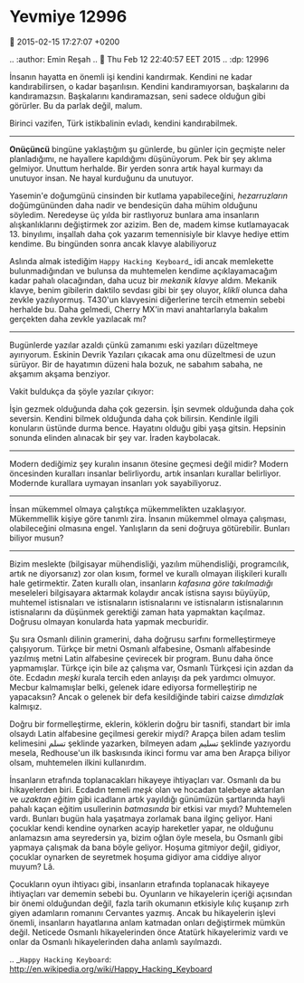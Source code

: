Yevmiye 12996
=============

:date: 2015-02-15 17:27:07 +0200

.. :author: Emin Reşah
.. :date: Thu Feb 12 22:40:57 EET 2015 
.. :dp: 12996 

İnsanın hayatta en önemli işi kendini kandırmak. Kendini ne kadar
kandırabilirsen, o kadar başarılısın. Kendini kandıramıyorsan,
başkalarını da kandıramazsın. Başkalarını kandıramazsan, seni sadece
olduğun gibi görürler. Bu da parlak değil, malum. 

Birinci vazifen, Türk istikbalinin evladı, kendini kandırabilmek.

-----

**Onüçüncü** bingüne yaklaştığım şu günlerde, bu günler için geçmişte
neler planladığımı, ne hayallere kapıldığımı düşünüyorum. Pek bir şey
aklıma gelmiyor. Unuttum herhalde. Bir yerden sonra artık hayal
kurmayı da unutuyor insan. Ne hayal kurduğunu da unutuyor.

Yasemin'e doğumgünü cinsinden bir kutlama yapabileceğini,
*hezarruzların* doğümgününden daha nadir ve bendesiçün daha mühim
olduğunu söyledim. Neredeyse üç yılda bir rastlıyoruz bunlara ama
insanların alışkanlıklarını değiştirmek zor azizim. Ben de, madem
kimse kutlamayacak 13. binyılımı, inşallah daha çok yazarım
temennisiyle bir klavye hediye ettim kendime. Bu bingünden sonra ancak
klavye alabiliyoruz

Aslında almak istediğim `Happy Hacking Keyboard`_ idi ancak memlekette
bulunmadığından ve bulunsa da muhtemelen kendime açıklayamacağım kadar
pahalı olacağından, daha ucuz bir *mekanik klavye* aldım. Mekanik
klavye, benim gibilerin daktilo sevdası gibi bir şey oluyor, *klikli*
olunca daha zevkle yazılıyormuş. T430'un klavyesini diğerlerine tercih
etmemin sebebi herhalde bu. Daha gelmedi, Cherry MX'in mavi
anahtarlarıyla bakalım gerçekten daha zevkle yazılacak mı?

-----

Bugünlerde yazılar azaldı çünkü zamanımı eski yazıları düzeltmeye
ayırıyorum. Eskinin Devrik Yazıları çıkacak ama onu düzeltmesi de uzun
sürüyor. Bir de hayatımın düzeni hala bozuk, ne sabahım sabaha, ne
akşamım akşama benziyor.

Vakit buldukça da şöyle yazılar çıkıyor: 

  İşin gezmek olduğunda daha çok gezersin. İşin sevmek olduğunda daha
  çok seversin. Kendini bilmek olduğunda daha çok bilirsin. Kendinle
  ilgili konuların üstünde durma bence. Hayatını olduğu gibi yaşa
  gitsin. Hepsinin sonunda elinden alınacak bir şey var. İraden
  kaybolacak.

-----

  Modern dediğimiz şey kuralın insanın ötesine geçmesi değil midir?
  Modern öncesinden kuralları insanlar belirliyordu, artık insanları
  kurallar belirliyor. Modernde kurallara uymayan insanları yok
  sayabiliyoruz.

-----
 
  İnsan mükemmel olmaya çalıştıkça mükemmelikten
  uzaklaşıyor. Mükemmellik kişiye göre tanımlı zira. İnsanın mükemmel
  olmaya çalışması, olabileceğini olmasına engel. Yanlışların da seni
  doğruya götürebilir. Bunları biliyor musun?

-----

Bizim meslekte (bilgisayar mühendisliği, yazılım mühendisliği,
programcılık, artık ne diyorsanız) zor olan kısım, formel ve kurallı
olmayan ilişkileri kurallı hale getirmektir. Zaten kurallı olan,
insanların *kafasına göre takılmadığı* meseleleri bilgisayara aktarmak
kolaydır ancak istisna sayısı büyüyüp, muhtemel istisnaları ve
istisnaların istisnalarını ve istisnaların istisnalarının
istisnalarını da düşünmek gerektiği zaman hata yapmaktan
kaçılmaz. Doğrusu olmayan konularda hata yapmak mecburidir.

Şu sıra Osmanlı dilinin gramerini, daha doğrusu sarfını
formelleştirmeye çalışıyorum. Türkçe bir metni Osmanlı alfabesine,
Osmanlı alfabesinde yazılmış metni Latin alfabesine çevirecek bir
program. Bunu daha önce yapmamışlar. Türkçe için bile az çalışma var,
Osmanlı Türkçesi için azdan da öte. Ecdadın *meşki* kurala tercih eden
anlayışı da pek yardımcı olmuyor. Mecbur kalmamışlar belki, gelenek
idare ediyorsa formelleştirip ne yapacaksın? Ancak o gelenek bir defa
kesildiğinde tabiri caizse *dımdızlak* kalmışız.

Doğru bir formelleştirme, eklerin, köklerin doğru bir tasnifi,
standart bir imla olsaydı Latin alfabesine geçilmesi gerekir miydi?
Arapça bilen adam teslim kelimesini تسلم şeklinde yazarken, bilmeyen
adam تسلیم şeklinde yazıyordu mesela, Redhouse'un ilk baskısında
ikinci formu var ama ben Arapça biliyor olsam, muhtemelen ilkini
kullanırdım.

İnsanların etrafında toplanacakları hikayeye ihtiyaçları var. Osmanlı
da bu hikayelerden biri. Ecdadın temeli *meşk* olan ve hocadan
talebeye aktarılan ve *uzaktan eğitim* gibi icadların artık yayıldığı
günümüzün şartlarında hayli pahalı kaçan eğitim usullerinin
*batmasında* bir etkisi var mıydı? Muhtemelen vardı. Bunları bugün
hala yaşatmaya zorlamak bana ilginç geliyor. Hani çocuklar kendi
kendine oynarken acayip hareketler yapar, ne olduğunu anlamazsın ama
seyredersin ya, bizim oğlan öyle mesela, bu Osmanlı gibi yapmaya
çalışmak da bana böyle geliyor. Hoşuma gitmiyor değil, gidiyor,
çocuklar oynarken de seyretmek hoşuma gidiyor ama ciddiye alıyor
muyum? Lâ.

Çocukların oyun ihtiyacı gibi, insanların etrafında toplanacak
hikayeye ihtiyaçları var dememin sebebi bu. Oyunların ve hikayelerin
içeriği açısından bir önemi olduğundan değil, fazla tarih okumanın
etkisiyle kılıç kuşanıp zırh giyen adamların romanını Cervantes
yazmış. Ancak bu hikayelerin işlevi önemli, insanların hayatlarına
anlam katmadan onları değiştirmek mümkün değil. Neticede Osmanlı
hikayelerinden önce Atatürk hikayelerimiz vardı ve onlar da Osmanlı
hikayelerinden daha anlamlı sayılmazdı.

.. _`Happy Hacking Keyboard`: http://en.wikipedia.org/wiki/Happy_Hacking_Keyboard
